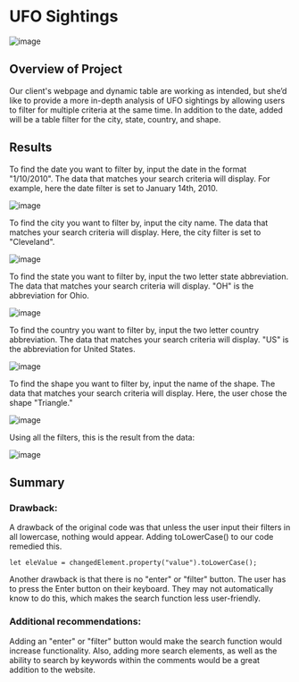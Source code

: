 # UFO Sightings

![image](https://user-images.githubusercontent.com/67409852/144519241-f411f9a0-7a6e-4045-afc0-c07d68856ad0.png)
## Overview of Project

Our client's webpage and dynamic table are working as intended, but she’d like to provide a more in-depth analysis of UFO sightings by allowing users to filter for multiple criteria at the same time. In addition to the date, added will be a table filter for the city, state, country, and shape.

## Results

To find the date you want to filter by, input the date in the format "1/10/2010". The data that matches your search criteria will display. For example, here the date filter is set to January 14th, 2010.

![image](https://user-images.githubusercontent.com/67409852/144556850-d214c6b6-12aa-4415-b71a-8eb523d341c4.png)

To find the city you want to filter by, input the city name. The data that matches your search criteria will display. Here, the city filter is set to "Cleveland".

![image](https://user-images.githubusercontent.com/67409852/144558689-9d9e9924-6aec-4199-9917-f310346bac76.png)

To find the state you want to filter by, input the two letter state abbreviation. The data that matches your search criteria will display. "OH" is the abbreviation for Ohio.

![image](https://user-images.githubusercontent.com/67409852/144558540-86b1d8b5-b93e-4878-bf45-54310ca51636.png)

To find the country you want to filter by, input the two letter country abbreviation. The data that matches your search criteria will display. "US" is the abbreviation for United States.

![image](https://user-images.githubusercontent.com/67409852/144558872-cb65e5fa-8a02-4cd9-a62c-20146dd12fe6.png)

To find the shape you want to filter by, input the name of the shape. The data that matches your search criteria will display. Here, the user chose the shape "Triangle."

![image](https://user-images.githubusercontent.com/67409852/144559056-a9d76abf-5d48-4c4d-b2a7-723597f1c181.png)

Using all the filters, this is the result from the data:

![image](https://user-images.githubusercontent.com/67409852/144559292-cc8fccbe-67bb-4517-82b8-75001d0e3516.png)

## Summary

### Drawback:

A drawback of the original code was that unless the user input their filters in all lowercase, nothing would appear. Adding toLowerCase() to our code remedied this.

```
let eleValue = changedElement.property("value").toLowerCase();
```

Another drawback is that there is no "enter" or "filter" button. The user has to press the Enter button on their keyboard. They may not automatically know to do this, which makes the search function less user-friendly. 

### Additional recommendations:

Adding an "enter" or "filter" button would make the search function would increase functionality. Also, adding more search elements, as well as the ability to search by keywords within the comments would be a great addition to the website.
